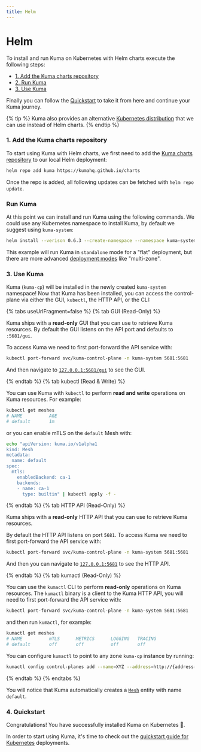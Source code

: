 ```yaml
---
title: Helm
---
```

# Helm

To install and run Kuma on Kubernetes with Helm charts execute the following steps:

* [1. Add the Kuma charts repository](#_1-add-the-kuma-charts-repository)
* [2. Run Kuma](#_2-run-kuma)
* [3. Use Kuma](#_3-use-kuma)

Finally you can follow the [Quickstart](#_4-quickstart) to take it from here and continue your Kuma journey.

{% tip %}
Kuma also provides an alternative [Kubernetes distribution](/docs/1.2.3/installation/kubernetes/) that we can use instead of Helm charts.
{% endtip %}

### 1. Add the Kuma charts repository

To start using Kuma with Helm charts, we first need to add the [Kuma charts repository](https://kumahq.github.io/charts) to our local Helm deployment: 

```sh
helm repo add kuma https://kumahq.github.io/charts
```

Once the repo is added, all following updates can be fetched with `helm repo update`.

### Run Kuma

At this point we can install and run Kuma using the following commands. We could use any Kubernetes namespace to install Kuma, by default we suggest using `kuma-system`:

```sh
helm install --verison 0.6.3 --create-namespace --namespace kuma-system kuma kuma/kuma
```

This example will run Kuma in `standalone` mode for a "flat" deployment, but there are more advanced [deployment modes](/docs/1.2.3/documentation/deployments/) like "multi-zone".

### 3. Use Kuma

Kuma (`kuma-cp`) will be installed in the newly created `kuma-system` namespace! Now that Kuma has been installed, you can access the control-plane via either the GUI, `kubectl`, the HTTP API, or the CLI:

{% tabs useUrlFragment=false %}
{% tab GUI (Read-Only) %}

Kuma ships with a **read-only** GUI that you can use to retrieve Kuma resources. By default the GUI listens on the API port and defaults to `:5681/gui`. 

To access Kuma we need to first port-forward the API service with:

```sh
kubectl port-forward svc/kuma-control-plane -n kuma-system 5681:5681
```

And then navigate to [`127.0.0.1:5681/gui`](http://127.0.0.1:5681/gui) to see the GUI.

{% endtab %}
{% tab kubectl (Read & Write) %}

You can use Kuma with `kubectl` to perform **read and write** operations on Kuma resources. For example:

```sh
kubectl get meshes
# NAME          AGE
# default       1m
```

or you can enable mTLS on the `default` Mesh with:

```sh
echo "apiVersion: kuma.io/v1alpha1
kind: Mesh
metadata:
  name: default
spec:
  mtls:
    enabledBackend: ca-1
    backends:
    - name: ca-1
      type: builtin" | kubectl apply -f -
```

{% endtab %}
{% tab HTTP API (Read-Only) %}

Kuma ships with a **read-only** HTTP API that you can use to retrieve Kuma resources.

By default the HTTP API listens on port `5681`. To access Kuma we need to first port-forward the API service with:

```sh
kubectl port-forward svc/kuma-control-plane -n kuma-system 5681:5681
```

And then you can navigate to [`127.0.0.1:5681`](http://127.0.0.1:5681) to see the HTTP API.

{% endtab %}
{% tab kumactl (Read-Only) %}

You can use the `kumactl` CLI to perform **read-only** operations on Kuma resources. The `kumactl` binary is a client to the Kuma HTTP API, you will need to first port-forward the API service with:

```sh
kubectl port-forward svc/kuma-control-plane -n kuma-system 5681:5681
```

and then run `kumactl`, for example:

```sh
kumactl get meshes
# NAME          mTLS      METRICS      LOGGING   TRACING
# default       off       off          off       off
```

You can configure `kumactl` to point to any zone `kuma-cp` instance by running:

```sh
kumactl config control-planes add --name=XYZ --address=http://{address-to-kuma}:5681
```
{% endtab %}
{% endtabs %}

You will notice that Kuma automatically creates a [`Mesh`](../../policies/mesh) entity with name `default`.

### 4. Quickstart

Congratulations! You have successfully installed Kuma on Kubernetes 🚀. 

In order to start using Kuma, it's time to check out the [quickstart guide for Kubernetes](/docs/1.2.3/quickstart/kubernetes/) deployments.

